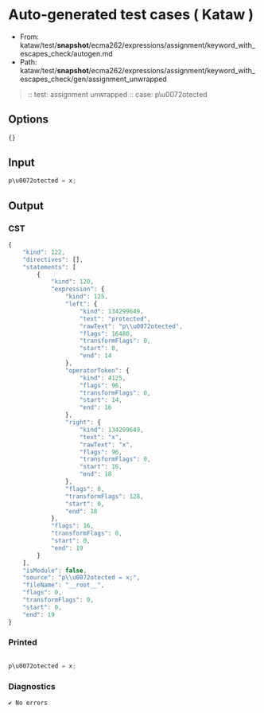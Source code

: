 # Auto-generated test cases ( Kataw )
- From: kataw/test/__snapshot__/ecma262/expressions/assignment/keyword_with_escapes_check/autogen.md
- Path: kataw/test/__snapshot__/ecma262/expressions/assignment/keyword_with_escapes_check/gen/assignment_unwrapped
> :: test: assignment unwrapped
> :: case: p\u0072otected
## Options

`````js
{}
`````
## Input

`````js
p\u0072otected = x;
`````
## Output

### CST

```javascript
{
    "kind": 122,
    "directives": [],
    "statements": [
        {
            "kind": 120,
            "expression": {
                "kind": 125,
                "left": {
                    "kind": 134299649,
                    "text": "protected",
                    "rawText": "p\\u0072otected",
                    "flags": 16480,
                    "transformFlags": 0,
                    "start": 0,
                    "end": 14
                },
                "operatorToken": {
                    "kind": 4125,
                    "flags": 96,
                    "transformFlags": 0,
                    "start": 14,
                    "end": 16
                },
                "right": {
                    "kind": 134299649,
                    "text": "x",
                    "rawText": "x",
                    "flags": 96,
                    "transformFlags": 0,
                    "start": 16,
                    "end": 18
                },
                "flags": 0,
                "transformFlags": 128,
                "start": 0,
                "end": 18
            },
            "flags": 16,
            "transformFlags": 0,
            "start": 0,
            "end": 19
        }
    ],
    "isModule": false,
    "source": "p\\u0072otected = x;",
    "fileName": "__root__",
    "flags": 0,
    "transformFlags": 0,
    "start": 0,
    "end": 19
}
```

### Printed

```javascript

p\u0072otected = x;
```

### Diagnostics

```javascript
✔ No errors
```

